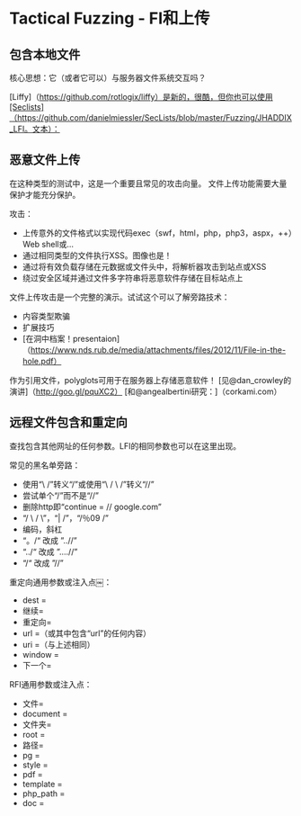 # Tactical Fuzzing  -  FI和上传

## 包含本地文件

核心思想：它（或者它可以）与服务器文件系统交互吗？

[Liffy]（https://github.com/rotlogix/liffy）是新的，很酷，但你也可以使用[Seclists]（https://github.com/danielmiessler/SecLists/blob/master/Fuzzing/JHADDIX_LFI。文本）：

## 恶意文件上传

在这种类型的测试中，这是一个重要且常见的攻击向量。
文件上传功能需要大量保护才能充分保护。

攻击：
- 上传意外的文件格式以实现代码exec（swf，html，php，php3，aspx，++）Web shell或...
- 通过相同类型的文件执行XSS。图像也是！
- 通过将有效负载存储在元数据或文件头中，将解析器攻击到站点或XSS
- 绕过安全区域并通过文件多字符串将恶意软件存储在目标站点上

文件上传攻击是一个完整的演示。试试这个可以了解旁路技术：
- 内容类型欺骗
- 扩展技巧
-  [在洞中档案！presentaion]（https://www.nds.rub.de/media/attachments/files/2012/11/File-in-the-hole.pdf）

作为引用文件，polyglots可用于在服务器上存储恶意软件！
[见@dan_crowley的演讲]（http://goo.gl/pquXC2）
[和@angealbertini研究：]（corkami.com）

## 远程文件包含和重定向

查找包含其他网址的任何参数。LFI的相同参数也可以在这里出现。

常见的黑名单旁路：
- 使用“\ /”转义“/”或使用“\ / \ /”转义“//”
- 尝试单个“/”而不是“//”
- 删除http即“continue = // google.com”
- “/ \ / \”，“| /”，“/％09 /”
- 编码，斜杠
- “。/“ 改成 ”..//”
- “../“ 改成 ”....//”
- “/“ 改成 ”//”

重定向通用参数或注入点￼：
-  dest =
- 继续=
- 重定向=
-  url =（或其中包含“url”的任何内容）
-  uri =（与上述相同）
-  window =
- 下一个=

RFI通用参数或注入点：
- 文件=
-  document =
- 文件夹=
-  root =
- 路径=
-  pg =
-  style =
-  pdf =
-  template =
-  php_path =
-  doc =

